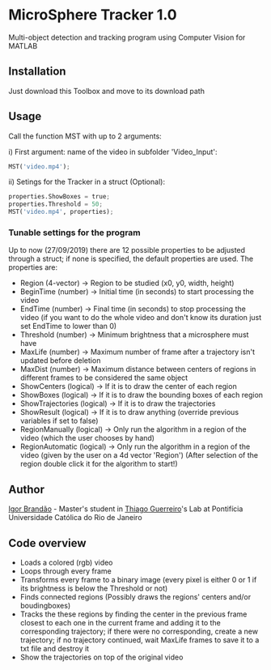 # MicroSphere Tracker 1.0

Multi-object detection and tracking program using Computer Vision for MATLAB

## Installation

Just download this Toolbox and move to its download path

## Usage

Call the function MST with up to 2 arguments:

i) First argument: name of the video in subfolder 'Video_Input':

```python
MST('video.mp4');
```

ii) Setings for the Tracker in a struct (Optional):

```python
properties.ShowBoxes = true;
properties.Threshold = 50;
MST('video.mp4', properties);
```

### Tunable settings for the program
Up to now (27/09/2019) there are 12 possible properties to be adjusted through
a struct; if none is specified, the default properties are used. The properties are:
 * Region             (4-vector) -> Region to be studied (x0, y0, width, height) 
 * BeginTime          (number)  -> Initial time (in seconds) to start processing the video
 * EndTime            (number)  -> Final   time (in seconds) to stop  processing the video  (if you want to do the whole video and don't know its duration just set EndTime to lower than 0)
 * Threshold          (number)  -> Minimum brightness that a microsphere must have
 * MaxLife            (number)  -> Maximum number of frame after a trajectory isn't updated before deletion
 * MaxDist            (number)  -> Maximum distance between centers of regions in different frames to be considered the same object
 * ShowCenters        (logical) -> If it is to draw the center of each region
 * ShowBoxes          (logical) -> If it is to draw the bounding boxes of each region
 * ShowTrajectories   (logical) -> If it is to draw the trajectories
 * ShowResult         (logical) -> If it is to draw anything (override previous variables if set to false)
 * RegionManually     (logical) -> Only run the algorithm in a region of the video (which the user chooses by hand)
 * RegionAutomatic    (logical) -> Only run the algorithm in a region of the video (given by the user on a 4d vector 'Region')   (After selection of the region double click it for the algorithm to start!)

## Author
[Igor Brandão](mailto:igorbrandao@aluno.puc-rio.br) - Master's student in [Thiago Guerreiro](mailto:barbosa@puc-rio.br)'s Lab at Pontifícia Universidade Católica do Rio de Janeiro

## Code overview
 * Loads a colored (rgb) video
 * Loops through every frame
 * Transforms every frame to a binary image (every pixel is either 0 or 1 if its brightness is below the Threshold or not)
 * Finds connected regions
 (Possibly draws the regions' centers and/or boudingboxes)
 * Tracks the these regions by finding the center in the
 previous frame closest to each one in the current frame and adding it to
 the corresponding trajectory; if there were no corresponding, create a new
 trajectory; if no trajectory continued, wait MaxLife frames to save it to
 a txt file and destroy it
 * Show the trajectories on top of the original video
